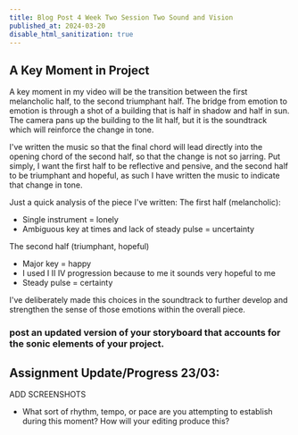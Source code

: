 ```yaml
---
title: Blog Post 4 Week Two Session Two Sound and Vision
published_at: 2024-03-20
disable_html_sanitization: true
---
```


## A Key Moment in Project
A key moment in my video will be the transition between the first melancholic half, to the second triumphant half. The bridge from emotion to emotion is through a shot of a building that is half in shadow and half in sun. The camera pans up the building to the lit half, but it is the soundtrack which will reinforce the change in tone.

I've written the music so that the final chord will lead directly into the opening chord of the second half, so that the change is not so jarring. Put simply, I want the first half to be reflective and pensive, and the second half to be triumphant and hopeful, as such I have written the music to indicate that change in tone. 

Just a quick analysis of the piece I've written:
The first half (melancholic):
- Single instrument = lonely
- Ambiguous key at times and lack of steady pulse = uncertainty

The second half (triumphant, hopeful)
- Major key = happy
- I used I II IV progression because to me it sounds very hopeful to me
- Steady pulse = certainty

I've deliberately made this choices in the soundtrack to further develop and strengthen the sense of those emotions within the overall piece.

### post an updated version of your storyboard that accounts for the sonic elements of your project.


## Assignment Update/Progress 23/03: 
ADD SCREENSHOTS


  - What sort of rhythm, tempo, or pace are you attempting to establish during this moment? How will your editing produce this?



